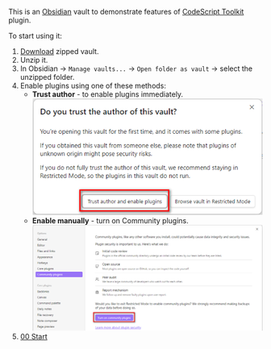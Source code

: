 This is an [Obsidian](https://obsidian.md/) vault to demonstrate features of [CodeScript Toolkit](https://github.com/mnaoumov/obsidian-codescript-toolkit/) plugin.

To start using it:

1. [Download](https://github.com/mnaoumov/obsidian-codescript-toolkit-demo-vault/archive/refs/heads/master.zip) zipped vault.
2. Unzip it.
3. In Obsidian → `Manage vaults...` → `Open folder as vault` → select the unzipped folder.
4. Enable plugins using one of these methods:
    - **Trust author** - to enable plugins immediately.
        ![](./_assets/attachments/trust-author.png)
    - **Enable manually** - turn on Community plugins.
        ![](./_assets/attachments/turn-on.png)
5. [00 Start](<./00 Start.md>)
